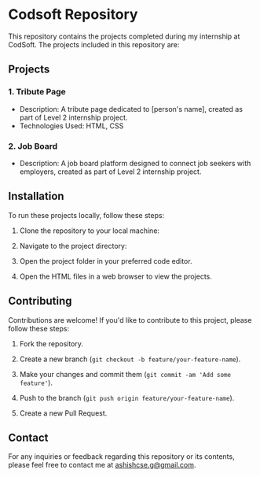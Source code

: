 # Codsoft Repository

This repository contains the projects completed during my internship at CodSoft. The projects included in this repository are:

## Projects

### 1. Tribute Page
- Description: A tribute page dedicated to [person's name], created as part of Level 2 internship project.
- Technologies Used: HTML, CSS

### 2. Job Board
- Description: A job board platform designed to connect job seekers with employers, created as part of Level 2 internship project.

## Installation

To run these projects locally, follow these steps:

1. Clone the repository to your local machine:

2. Navigate to the project directory:


3. Open the project folder in your preferred code editor.

4. Open the HTML files in a web browser to view the projects.

## Contributing

Contributions are welcome! If you'd like to contribute to this project, please follow these steps:

1. Fork the repository.

2. Create a new branch (`git checkout -b feature/your-feature-name`).

3. Make your changes and commit them (`git commit -am 'Add some feature'`).

4. Push to the branch (`git push origin feature/your-feature-name`).

5. Create a new Pull Request.

## Contact

For any inquiries or feedback regarding this repository or its contents, please feel free to contact me at ashishcse.g@gmail.com.
